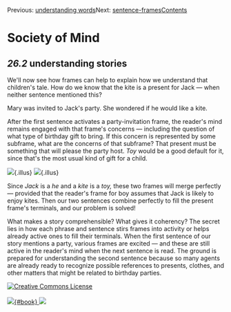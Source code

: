 <div class="chapnav">

<span class="prev">Previous: [understanding
words](./som-26.1.html)</span><span class="next">Next:
[sentence-frames](./som-26.3.html)</span><span
class="contents">[Contents](index.html)</span>
<div class="titlebar">

Society of Mind
===============

</div>

</div>

*26.2* understanding stories
----------------------------

We'll now see how frames can help to explain how we understand that
children's tale. How do we know that the kite is a present for Jack —
when neither sentence mentioned this?

Mary was invited to Jack's party. She wondered if he would like a kite.

After the first sentence activates a party-invitation frame, the
reader's mind remains engaged with that frame's concerns — including the
question of what type of birthday gift to bring. If this concern is
represented by some subframe, what are the concerns of that subframe?
That present must be something that will please the party host. *Toy*
would be a good default for it, since that's the most usual kind of gift
for a child.

![](./illus/ch26/26-2.png){.illus} ![](./illus/ch26/26-3.png){.illus}

Since *Jack* is a *he* and a *kite* is a *toy,* these two frames will
merge perfectly — provided that the reader's frame for boy assumes that
Jack is likely to enjoy kites. Then our two sentences combine perfectly
to fill the present frame's terminals, and our problem is solved!

What makes a story comprehensible? What gives it coherency? The secret
lies in how each phrase and sentence stirs frames into activity or helps
already active ones to fill their terminals. When the first sentence of
our story mentions a party, various frames are excited — and these are
still active in the reader's mind when the next sentence is read. The
ground is prepared for understanding the second sentence because so many
agents are already ready to recognize possible references to presents,
clothes, and other matters that might be related to birthday parties.

<div class="footer">

[![Creative Commons
License](http://i.creativecommons.org/l/by-nc-sa/3.0/80x15.png)](http://creativecommons.org/licenses/by-nc-sa/3.0/deed.en_US)\
\
[![](./images/som_book.jpeg){#book}
![](./images/a_logo_17.gif)](http://www.amazon.com/gp/product/0671657135?ie=UTF8&camp=1789&creativeASIN=0671657135&linkCode=xm2&tag=marvinminsky)

</div>
